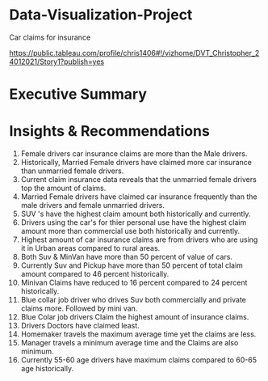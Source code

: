 # Data-Visualization-Project
Car claims for insurance

https://public.tableau.com/profile/chris1406#!/vizhome/DVT_Christopher_24012021/Story1?publish=yes

# Executive Summary

# Insights & Recommendations


1. Female drivers car insurance claims are more than the Male drivers.
2. Historically, Married Female drivers have claimed  more car insurance than unmarried female drivers.
3. Current claim insurance data reveals that the unmarried female drivers top the amount of claims.
4. Married Female drivers have claimed car insurance frequently than the male drivers and female unmarried drivers.
5. SUV 's have the highest claim amount both historically and currently.
6. Drivers using the car's for thier personal use have the highest claim amount more than commercial use both historically and currently.
7. Highest amount of car insurance claims are from drivers who are using it in Urban areas compared to rural areas.
8. Both Suv & MinVan have more than 50 percent of value of cars.
9. Currently Suv and Pickup have more than 50 percent of total claim amount compared to 46 percent historically.
10. Minivan Claims have reduced to 16 percent compared to 24 percent historically.
11. Blue collar job driver who drives Suv both commercially and private claims more. Followed by mini van.
12. Blue Colar job drivers Claim the highest amount of insurance claims.
13. Drivers Doctors have claimed least.
14. Homemaker travels the maximum average time yet the claims are less.
15. Manager travels a minimum average time and the Claims are also minimum.
16. Currently 55-60 age drivers have maximum claims compared to 60-65 age historically.
